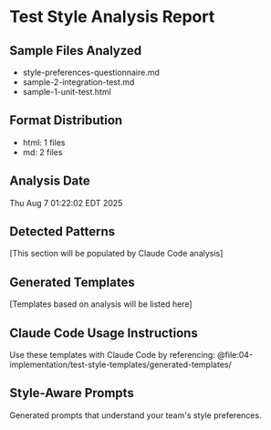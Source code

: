 # Test Style Analysis Report

## Sample Files Analyzed
  - style-preferences-questionnaire.md
  - sample-2-integration-test.md
  - sample-1-unit-test.html

## Format Distribution
- html:        1 files
- md:        2 files

## Analysis Date
Thu Aug  7 01:22:02 EDT 2025

## Detected Patterns
[This section will be populated by Claude Code analysis]

## Generated Templates
[Templates based on analysis will be listed here]

## Claude Code Usage Instructions
Use these templates with Claude Code by referencing:
@file:04-implementation/test-style-templates/generated-templates/

## Style-Aware Prompts
Generated prompts that understand your team's style preferences.
